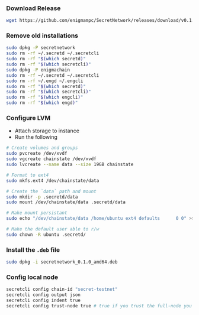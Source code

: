 ### Download Release

```bash
wget https://github.com/enigmampc/SecretNetwork/releases/download/v0.1.0/secretnetwork_0.1.0_amd64.deb
```

### Remove old installations

```bash
sudo dpkg -P secretnetwork
sudo rm -rf ~/.secretd ~/.secretcli
sudo rm -rf "$(which secretd)"
sudo rm -rf "$(which secretcli)"
sudo dpkg -P enigmachain
sudo rm -rf ~/.secretd ~/.secretcli
sudo rm -rf ~/.engd ~/.engcli
sudo rm -rf "$(which secretd)"
sudo rm -rf "$(which secretcli)"
sudo rm -rf "$(which engcli)"
sudo rm -rf "$(which engd)"
```

### Configure LVM

- Attach storage to instance
- Run the following

```bash
# Create volumes and groups
sudo pvcreate /dev/xvdf
sudo vgcreate chainstate /dev/xvdf
sudo lvcreate --name data --size 19GB chainstate

# Format to ext4
sudo mkfs.ext4 /dev/chainstate/data

# Create the `data` path and mount
sudo mkdir -p .secretd/data
sudo mount /dev/chainstate/data .secretd/data

# Make mount persistant
sudo echo "/dev/chainstate/data	/home/ubuntu ext4 defaults		0 0" >> /etc/fstab

# Make the default user able to r/w
sudo chown -R ubuntu .secretd/
```

### Install the `.deb` file

```bash
sudo dpkg -i secretnetwork_0.1.0_amd64.deb
```

### Config local node

```bash
secretcli config chain-id "secret-testnet"
secretcli config output json
secretcli config indent true
secretcli config trust-node true # true if you trust the full-node you are connecting to, false otherwise
```
